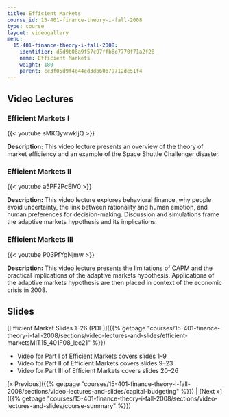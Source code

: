 ```yaml
---
title: Efficient Markets
course_id: 15-401-finance-theory-i-fall-2008
type: course
layout: videogallery
menu:
  15-401-finance-theory-i-fall-2008:
    identifier: d5d9b06a9f57c97ffb6c7770f71a2f28
    name: Efficient Markets
    weight: 180
    parent: cc3f05d9f4e44ed3db60b79712de51f4
---
```

Video Lectures
--------------

### Efficient Markets I

{{< youtube sMKQywwkIjQ >}}

**Description:** This video lecture presents an overview of the theory of market efficiency and an example of the Space Shuttle Challenger disaster.

### Efficient Markets II

{{< youtube a5PF2PcElV0 >}}

**Description:** This video lecture explores behavioral finance, why people avoid uncertainty, the link between rationality and human emotion, and human preferences for decision-making. Discussion and simulations frame the adaptive markets hypothesis and its implications.

### Efficient Markets III

{{< youtube P03PfYgNjmw >}}

**Description:** This video lecture presents the limitations of CAPM and the practical implications of the adaptive markets hypothesis. Applications of the adaptive markets hypothesis are then placed in context of the economic crisis in 2008.

Slides
------

[Efficient Market Slides 1–26 (PDF)]({{% getpage "courses/15-401-finance-theory-i-fall-2008/sections/video-lectures-and-slides/efficient-marketsMIT15_401F08_lec21" %}})

*   Video for Part I of Efficient Markets covers slides 1–9
*   Video for Part II of Efficient Markets covers slides 9–23
*   Video for Part III of Efficient Markets covers slides 20–26

[« Previous]({{% getpage "courses/15-401-finance-theory-i-fall-2008/sections/video-lectures-and-slides/capital-budgeting" %}}) | [Next »]({{% getpage "courses/15-401-finance-theory-i-fall-2008/sections/video-lectures-and-slides/course-summary" %}})